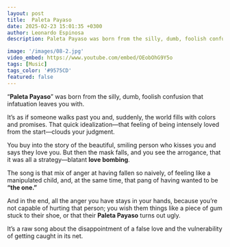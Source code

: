 ```yaml
---
layout: post
title:  Paleta Payaso
date: 2025-02-23 15:01:35 +0300
author: Leonardo Espinosa
description: Paleta Payaso was born from the silly, dumb, foolish confusion that infatuation leaves you with.

image: '/images/08-2.jpg'
video_embed: https://www.youtube.com/embed/OEobOhG9Y5o
tags: [Music]
tags_color: '#9575CD'
featured: false
---
```


“**Paleta Payaso**” was born from the silly, dumb, foolish confusion that infatuation leaves you with.

It’s as if someone walks past you and, suddenly, the world fills with colors and promises. That quick idealization—that feeling of being intensely loved from the start—clouds your judgment.

You buy into the story of the beautiful, smiling person who kisses you and says they love you. But then the mask falls, and you see the arrogance, that it was all a strategy—blatant **love bombing**.

The song is that mix of anger at having fallen so naively, of feeling like a manipulated child, and, at the same time, that pang of having wanted to be **“the one.”**

And in the end, all the anger you have stays in your hands, because you’re not capable of hurting that person; you wish them things like a piece of gum stuck to their shoe, or that their **Paleta Payaso** turns out ugly.

It’s a raw song about the disappointment of a false love and the vulnerability of getting caught in its net.

